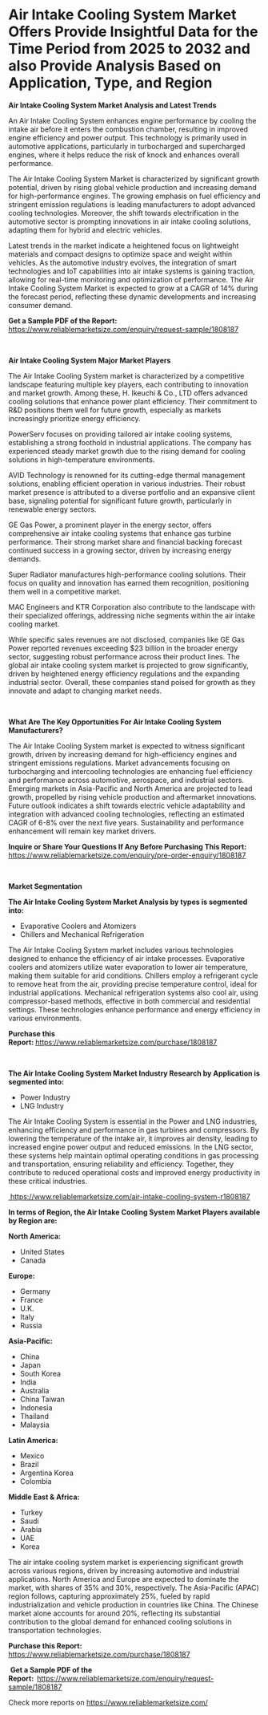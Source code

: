 <p><h1>Air Intake Cooling System Market Offers Provide Insightful Data for the Time Period from 2025 to 2032 and also Provide Analysis Based on Application, Type, and Region</h1></p><p><strong>Air Intake Cooling System Market Analysis and Latest Trends</strong></p>
<p><p>An Air Intake Cooling System enhances engine performance by cooling the intake air before it enters the combustion chamber, resulting in improved engine efficiency and power output. This technology is primarily used in automotive applications, particularly in turbocharged and supercharged engines, where it helps reduce the risk of knock and enhances overall performance.</p><p>The Air Intake Cooling System Market is characterized by significant growth potential, driven by rising global vehicle production and increasing demand for high-performance engines. The growing emphasis on fuel efficiency and stringent emission regulations is leading manufacturers to adopt advanced cooling technologies. Moreover, the shift towards electrification in the automotive sector is prompting innovations in air intake cooling solutions, adapting them for hybrid and electric vehicles.</p><p>Latest trends in the market indicate a heightened focus on lightweight materials and compact designs to optimize space and weight within vehicles. As the automotive industry evolves, the integration of smart technologies and IoT capabilities into air intake systems is gaining traction, allowing for real-time monitoring and optimization of performance. The Air Intake Cooling System Market is expected to grow at a CAGR of 14% during the forecast period, reflecting these dynamic developments and increasing consumer demand.</p></p>
<p><strong>Get a Sample PDF of the Report:&nbsp;</strong> <a href="https://www.reliablemarketsize.com/enquiry/request-sample/1808187?utm_campaign=3101&utm_medium=2&utm_source=Github&utm_content=ia&utm_term=10042025&utm_id=air-intake-cooling-system">https://www.reliablemarketsize.com/enquiry/request-sample/1808187</a></p>
<p>&nbsp;</p>
<p><strong>Air Intake Cooling System Major Market Players</strong></p>
<p><p>The Air Intake Cooling System market is characterized by a competitive landscape featuring multiple key players, each contributing to innovation and market growth. Among these, H. Ikeuchi & Co., LTD offers advanced cooling solutions that enhance power plant efficiency. Their commitment to R&D positions them well for future growth, especially as markets increasingly prioritize energy efficiency.</p><p>PowerServ focuses on providing tailored air intake cooling systems, establishing a strong foothold in industrial applications. The company has experienced steady market growth due to the rising demand for cooling solutions in high-temperature environments. </p><p>AVID Technology is renowned for its cutting-edge thermal management solutions, enabling efficient operation in various industries. Their robust market presence is attributed to a diverse portfolio and an expansive client base, signaling potential for significant future growth, particularly in renewable energy sectors.</p><p>GE Gas Power, a prominent player in the energy sector, offers comprehensive air intake cooling systems that enhance gas turbine performance. Their strong market share and financial backing forecast continued success in a growing sector, driven by increasing energy demands.</p><p>Super Radiator manufactures high-performance cooling solutions. Their focus on quality and innovation has earned them recognition, positioning them well in a competitive market.</p><p>MAC Engineers and KTR Corporation also contribute to the landscape with their specialized offerings, addressing niche segments within the air intake cooling market.</p><p>While specific sales revenues are not disclosed, companies like GE Gas Power reported revenues exceeding $23 billion in the broader energy sector, suggesting robust performance across their product lines. The global air intake cooling system market is projected to grow significantly, driven by heightened energy efficiency regulations and the expanding industrial sector. Overall, these companies stand poised for growth as they innovate and adapt to changing market needs.</p></p>
<p>&nbsp;</p>
<p><strong>What Are The Key Opportunities For Air Intake Cooling System Manufacturers?</strong></p>
<p><p>The Air Intake Cooling System market is expected to witness significant growth, driven by increasing demand for high-efficiency engines and stringent emissions regulations. Market advancements focusing on turbocharging and intercooling technologies are enhancing fuel efficiency and performance across automotive, aerospace, and industrial sectors. Emerging markets in Asia-Pacific and North America are projected to lead growth, propelled by rising vehicle production and aftermarket innovations. Future outlook indicates a shift towards electric vehicle adaptability and integration with advanced cooling technologies, reflecting an estimated CAGR of 6-8% over the next five years. Sustainability and performance enhancement will remain key market drivers.</p></p>
<p><strong>Inquire or Share Your Questions If Any Before Purchasing This Report:</strong> <a href="https://www.reliablemarketsize.com/enquiry/pre-order-enquiry/1808187?utm_campaign=3101&utm_medium=2&utm_source=Github&utm_content=ia&utm_term=10042025&utm_id=air-intake-cooling-system">https://www.reliablemarketsize.com/enquiry/pre-order-enquiry/1808187</a></p>
<p>&nbsp;</p>
<p><strong>Market Segmentation</strong></p>
<p><strong>The Air Intake Cooling System Market Analysis by types is segmented into:</strong></p>
<p><ul><li>Evaporative Coolers and Atomizers</li><li>Chillers and Mechanical Refrigeration</li></ul></p>
<p><p>The Air Intake Cooling System market includes various technologies designed to enhance the efficiency of air intake processes. Evaporative coolers and atomizers utilize water evaporation to lower air temperature, making them suitable for arid conditions. Chillers employ a refrigerant cycle to remove heat from the air, providing precise temperature control, ideal for industrial applications. Mechanical refrigeration systems also cool air, using compressor-based methods, effective in both commercial and residential settings. These technologies enhance performance and energy efficiency in various environments.</p></p>
<p><strong>Purchase this Report:&nbsp;</strong><a href="https://www.reliablemarketsize.com/purchase/1808187?utm_campaign=3101&utm_medium=2&utm_source=Github&utm_content=ia&utm_term=10042025&utm_id=air-intake-cooling-system">https://www.reliablemarketsize.com/purchase/1808187</a></p>
<p>&nbsp;</p>
<p><strong>The Air Intake Cooling System Market Industry Research by Application is segmented into:</strong></p>
<p><ul><li>Power Industry</li><li>LNG Industry</li></ul></p>
<p><p>The Air Intake Cooling System is essential in the Power and LNG industries, enhancing efficiency and performance in gas turbines and compressors. By lowering the temperature of the intake air, it improves air density, leading to increased engine power output and reduced emissions. In the LNG sector, these systems help maintain optimal operating conditions in gas processing and transportation, ensuring reliability and efficiency. Together, they contribute to reduced operational costs and improved energy productivity in these critical industries.</p></p>
<p><a href="https://www.reliablemarketsize.com/air-intake-cooling-system-r1808187?utm_campaign=3101&utm_medium=2&utm_source=Github&utm_content=ia&utm_term=10042025&utm_id=air-intake-cooling-system">&nbsp;https://www.reliablemarketsize.com/air-intake-cooling-system-r1808187</a></p>
<p><strong>In terms of Region, the Air Intake Cooling System Market Players available by Region are:</strong></p>
<p>
    <p> <strong> North America: </strong>
        <ul>
            <li>United States</li>
            <li>Canada</li>
        </ul>
        </p> 
    <p> <strong> Europe: </strong>
        <ul>
            <li>Germany</li>
            <li>France</li>
            <li>U.K.</li>
            <li>Italy</li>
            <li>Russia</li>
        </ul>
        </p> 
    <p> <strong> Asia-Pacific: </strong>
        <ul>
            <li>China</li>
            <li>Japan</li>
            <li>South Korea</li>
            <li>India</li>
            <li>Australia</li>
            <li>China Taiwan</li>
            <li>Indonesia</li>
            <li>Thailand</li>
            <li>Malaysia</li>
        </ul>
        </p> 
    <p> <strong> Latin America: </strong>
        <ul>
            <li>Mexico</li>
            <li>Brazil</li>
            <li>Argentina Korea</li>
            <li>Colombia</li>
        </ul>
        </p> 
    <p> <strong> Middle East & Africa: </strong>
        <ul>
            <li>Turkey</li>
            <li>Saudi</li>
            <li>Arabia</li>
            <li>UAE</li>
            <li>Korea</li>
        </ul>
    </p>
    </p>
<p><p>The air intake cooling system market is experiencing significant growth across various regions, driven by increasing automotive and industrial applications. North America and Europe are expected to dominate the market, with shares of 35% and 30%, respectively. The Asia-Pacific (APAC) region follows, capturing approximately 25%, fueled by rapid industrialization and vehicle production in countries like China. The Chinese market alone accounts for around 20%, reflecting its substantial contribution to the global demand for enhanced cooling solutions in transportation technologies.</p></p>
<p><strong>Purchase this Report: </strong><a href="https://www.reliablemarketsize.com/purchase/1808187?utm_campaign=3101&utm_medium=2&utm_source=Github&utm_content=ia&utm_term=10042025&utm_id=air-intake-cooling-system">https://www.reliablemarketsize.com/purchase/1808187</a></p>
<p>&nbsp;<strong>Get a Sample PDF of the Report:&nbsp;&nbsp;</strong><a href="https://www.reliablemarketsize.com/enquiry/request-sample/1808187?utm_campaign=3101&utm_medium=2&utm_source=Github&utm_content=ia&utm_term=10042025&utm_id=air-intake-cooling-system">https://www.reliablemarketsize.com/enquiry/request-sample/1808187</a></p>
<p><strong></strong></p>
<p>Check more reports on <a href="https://www.reliablemarketsize.com/?utm_campaign=3101&utm_medium=2&utm_source=Github&utm_content=ia&utm_term=10042025&utm_id=air-intake-cooling-system">https://www.reliablemarketsize.com/</a></p>